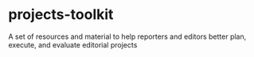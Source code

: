 # projects-toolkit
A set of resources and material to help reporters and editors better plan, execute, and evaluate editorial projects
